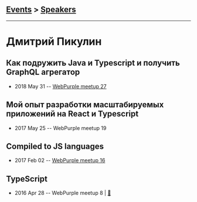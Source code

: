 ## [Events](../README.md) > [Speakers](../speakers.md)
---

# Дмитрий Пикулин

## Как подружить Java и Typescript и получить GraphQL агрегатор
- 2018 May 31 -- [WebPurple meetup 27](https://www.youtube.com/watch?v=F0aDAlvtPRY)    
## Мой опыт разработки масштабируемых приложений на React и Typescript
- 2017 May 25 -- WebPurple meetup 19    
## Compiled to JS languages
- 2017 Feb 02 -- [WebPurple meetup 16](https://www.youtube.com/watch?v=z6yVv7EDFLo)    
## TypeScript
- 2016 Apr 28 -- WebPurple meetup 8  | [:notebook:](http://slides.com/dimapikulin/typescript/fullscreen#/)  
